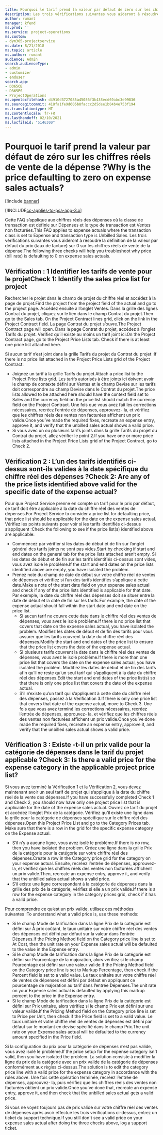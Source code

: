 ```yaml
---
title: Pourquoi le tarif prend la valeur par défaut de zéro sur les chiffres réels de vente de la dépense ?
description: Les trois vérifications suivantes vous aideront à résoudre la définition de la valeur par défaut du prix sur 0 sur les chiffres réels de vente de la dépense.
author: rumant
manager: kfend
ms.prod: ''
ms.service: project-operations
ms.custom:
- dyn365-projectservice
ms.date: 8/21/2018
ms.topic: article
ms.author: rumant
audience: Admin
search.audienceType:
- admin
- customizer
- enduser
search.app:
- D365CE
- D365PS
- ProjectOperations
ms.openlocfilehash: d4910d3727085a45036f3b438ecd69abc3e99836
ms.sourcegitcommit: 418fa1fe9d605b8faccc2d5dee1b04b4e753f194
ms.translationtype: HT
ms.contentlocale: fr-FR
ms.lasthandoff: 02/10/2021
ms.locfileid: "5146300"
---
```

# <a name="why-is-the-price-defaulting-to-zero-on-expense-sales-actuals"></a><span data-ttu-id="e0603-103">Pourquoi le tarif prend la valeur par défaut de zéro sur les chiffres réels de vente de la dépense ?</span><span class="sxs-lookup"><span data-stu-id="e0603-103">Why is the price defaulting to zero on expense sales actuals?</span></span>

[!include [banner](../includes/psa-now-project-operations.md)]

[!INCLUDE[cc-applies-to-psa-app-3.x](../includes/cc-applies-to-psa-app-3x.md)]

<span data-ttu-id="e0603-104">Cette FAQ s’applique aux chiffres réels des dépenses où la classe de transaction est définie sur Dépenses et le type de transaction est Ventes non facturées.</span><span class="sxs-lookup"><span data-stu-id="e0603-104">This FAQ applies to expense actuals where the transaction class is set to Expense and transaction type is Unbilled Sales.</span></span> <span data-ttu-id="e0603-105">Les trois vérifications suivantes vous aideront à résoudre la définition de la valeur par défaut du prix (taux de facture) sur 0 sur les chiffres réels de vente de la dépense.</span><span class="sxs-lookup"><span data-stu-id="e0603-105">The following three checks will help you troubleshoot why price (bill rate) is defaulting to 0 on expense sales actuals.</span></span>

## <a name="check-1-identify-the-sales-price-list-for-project"></a><span data-ttu-id="e0603-106">Vérification : 1 Identifier les tarifs de vente pour le projet</span><span class="sxs-lookup"><span data-stu-id="e0603-106">Check 1: Identify the sales price list for project</span></span>

<span data-ttu-id="e0603-107">Rechercher le projet dans le champ de projet du chiffre réel et accédez à la page de projet.</span><span class="sxs-lookup"><span data-stu-id="e0603-107">Find the project from the project field of the actual and go to the project page.</span></span> <span data-ttu-id="e0603-108">Accédez ensuite à l’onglet Ventes. Dans la grille des lignes Contrat du projet, cliquez sur le lien dans le champ Contrat du projet.</span><span class="sxs-lookup"><span data-stu-id="e0603-108">Then go to the Sales tab. On the Project Contract lines grid, click on the link in the Project Contract field.</span></span> <span data-ttu-id="e0603-109">La page Contrat du projet s’ouvre.</span><span class="sxs-lookup"><span data-stu-id="e0603-109">The Project Contract page will open.</span></span> <span data-ttu-id="e0603-110">Dans la page Contrat du projet, accédez à l’onglet Tarifs du projet. Vérifiez qu’il existe au moins un tarif joint ici.</span><span class="sxs-lookup"><span data-stu-id="e0603-110">On the Project Contract page, go to the Project Price Lists tab. Check if there is at least one price list attached here.</span></span>

<span data-ttu-id="e0603-111">Si aucun tarif n’est joint dans la grille Tarifs du projet du Contrat du projet :</span><span class="sxs-lookup"><span data-stu-id="e0603-111">If there is no price list attached in the Project Price Lists grid of the Project Contract:</span></span>

- <span data-ttu-id="e0603-112">Joignez un tarif à la grille Tarifs du projet.</span><span class="sxs-lookup"><span data-stu-id="e0603-112">Attach a price list to the Project Price lists grid.</span></span> <span data-ttu-id="e0603-113">Les tarifs autorisés à être joints ici doivent avoir le champ de contexte défini sur Ventes et le champ Devise sur les tarifs doit correspondre au champ Devise dans le Contrat du projet.</span><span class="sxs-lookup"><span data-stu-id="e0603-113">The price lists allowed to be attached here should have the context field set to Sales and the currency field on the price list should match the currency field on the Project Contract.</span></span> <span data-ttu-id="e0603-114">Une fois que vous avez fait les corrections nécessaires, recréez l’entrée de dépenses, approuvez- la, et vérifiez que les chiffres réels des ventes non facturées affichent un prix valide.</span><span class="sxs-lookup"><span data-stu-id="e0603-114">Once you’ve made the required fixes, recreate an expense entry, approve it, and verify that the unbilled sales actual shows a valid price.</span></span>
- <span data-ttu-id="e0603-115">Si vous avec un ou plusieurs tarifs joints dans la grille Tarifs du projet du Contrat du projet, allez vérifier le point 2.</span><span class="sxs-lookup"><span data-stu-id="e0603-115">If you have one or more price lists attached in the Project Price Lists grid of the Project Contract, go to Check 2.</span></span>

## <a name="check-2-are-any-of-the-price-lists-identified-above-valid-for-the-specific-date-of-the-expense-actual"></a><span data-ttu-id="e0603-116">Vérification 2 : L’un des tarifs identifiés ci-dessus sont-ils valides à la date spécifique du chiffre réel des dépenses ?</span><span class="sxs-lookup"><span data-stu-id="e0603-116">Check 2: Are any of the price lists identified above valid for the specific date of the expense actual?</span></span>

<span data-ttu-id="e0603-117">Pour que Project Service prenne en compte un tarif pour le prix par défaut, ce tarif doit être applicable à la date du chiffre réel des ventes de dépenses.</span><span class="sxs-lookup"><span data-stu-id="e0603-117">For Project Service to consider a price list for defaulting price, that price list should be applicable for the date on the expense sales actual.</span></span> <span data-ttu-id="e0603-118">Vérifiez les points suivants pour voir si les tarifs identifiés ci-dessus s’appliquent :</span><span class="sxs-lookup"><span data-stu-id="e0603-118">Check the following to see if the price list(s) identified above are applicable:</span></span>

- <span data-ttu-id="e0603-119">Commencez par vérifier si les dates de début et de fin sur l’onglet général des tarifs joints ne sont pas vides.</span><span class="sxs-lookup"><span data-stu-id="e0603-119">Start by checking if start and end dates on the general tab for the price lists attached aren’t empty.</span></span> <span data-ttu-id="e0603-120">Si les dates de début et de fin sur les tarifs identifiés ci-dessus sont vides, vous avez isolé le problème.</span><span class="sxs-lookup"><span data-stu-id="e0603-120">If the start and end dates on the price lists identified above are empty, you have isolated the problem.</span></span> 
- <span data-ttu-id="e0603-121">Prenez note du champ de date de début sur votre chiffre réel de ventes de dépenses et vérifiez si l’un des tarifs identifiés s’applique à cette date.</span><span class="sxs-lookup"><span data-stu-id="e0603-121">Make a note of the start date field on your expense sales actual and check if any of the price lists identified is applicable for that date.</span></span> <span data-ttu-id="e0603-122">Par exemple, la date du chiffre réel des dépenses doit se situer entre la date de début et la date de fin sur les tarifs.</span><span class="sxs-lookup"><span data-stu-id="e0603-122">For example, the date of the expense actual should fall within the start date and end date on the price list.</span></span> 
    - <span data-ttu-id="e0603-123">Si aucun tarif ne couvre cette date dans le chiffre réel des ventes de dépenses, vous avez le isolé problème.</span><span class="sxs-lookup"><span data-stu-id="e0603-123">If there is no price list that covers that date on the expense sales actual, you have isolated the problem.</span></span> <span data-ttu-id="e0603-124">Modifiez les dates de début et de fin des tarifs pour vous assurer que les tarifs couvrent la date du chiffre réel des dépenses.</span><span class="sxs-lookup"><span data-stu-id="e0603-124">Modify the start and end dates of the price list to ensure that the price list covers the date of the expense actual.</span></span> 
    - <span data-ttu-id="e0603-125">Si plusieurs tarifs couvrent la date dans le chiffre réel des ventes de dépenses, vous avez le isolé problème.</span><span class="sxs-lookup"><span data-stu-id="e0603-125">If there is more than one price list that covers the date on the expense sales actual, you have isolated the problem.</span></span> <span data-ttu-id="e0603-126">Modifiez les dates de début et de fin des tarifs afin qu’il ne reste qu’un seul tarif qui s’appliquent à la date du chiffre réel des dépenses.</span><span class="sxs-lookup"><span data-stu-id="e0603-126">Edit the start and end dates of the price list(s) so that there is only one price list that covers the date of the expense actual.</span></span> 
    - <span data-ttu-id="e0603-127">S’il n’existe qu’un tarif qui s’appliquent à cette date du chiffre réel des dépenses, passez à la Vérification 3.</span><span class="sxs-lookup"><span data-stu-id="e0603-127">If there is only one price list that covers that date of the expense actual, move to Check 3.</span></span>
<span data-ttu-id="e0603-128">Une fois que vous avez terminé les corrections nécessaires, recréez l’entrée de dépenses, approuvez- la, et vérifiez que les chiffres réels des ventes non facturées affichent un prix valide.</span><span class="sxs-lookup"><span data-stu-id="e0603-128">Once you’ve done made the required fixes, recreate an expense entry, approve it, and verify that the unbilled sales actual shows a valid price.</span></span>

## <a name="check-3-is-there-a-valid-price-for-the-expense-category-in-the-applicable-project-price-list"></a><span data-ttu-id="e0603-129">Vérification 3 : Existe -t-il un prix valide pour la catégorie de dépenses dans le tarif du projet applicable ?</span><span class="sxs-lookup"><span data-stu-id="e0603-129">Check 3: Is there a valid price for the expense category in the applicable project price list?</span></span> 

<span data-ttu-id="e0603-130">Si vous avez terminé la Vérification 1 et la Vérification 2, vous devez maintenant avoir un seul tarif de projet qui s’applique à la date du chiffre réel de la vente des dépenses.</span><span class="sxs-lookup"><span data-stu-id="e0603-130">If you have successfully completed Check 1 and Check 2, you should now have only one project price list that is applicable for the date of the expense sales actual.</span></span> <span data-ttu-id="e0603-131">Ouvrez ce tarif du projet et accédez l’onglet Prix de la catégorie. Vérifiez qu’il existe une ligne dans la grille pour la catégorie de dépenses spécifique sur le chiffre réel des dépenses.</span><span class="sxs-lookup"><span data-stu-id="e0603-131">Open this Project Price List and go to the Category Prices tab. Make sure that there is a row in the grid for the specific expense category on the Expense actual.</span></span>
 
- <span data-ttu-id="e0603-132">S’il n’y a aucune ligne, vous avez isolé le problème.</span><span class="sxs-lookup"><span data-stu-id="e0603-132">If there is no row, then you have isolated the problem.</span></span> <span data-ttu-id="e0603-133">Créez une ligne dans la grille Prix de la catégorie pour la catégorie sur votre chiffre réel des dépenses.</span><span class="sxs-lookup"><span data-stu-id="e0603-133">Create a row in the Category price grid for the category on your expense actual.</span></span> <span data-ttu-id="e0603-134">Ensuite, recréez l’entrée de dépenses, approuvez- la, et vérifiez que les chiffres réels des ventes non facturées affichent un prix valide.</span><span class="sxs-lookup"><span data-stu-id="e0603-134">Then, recreate an expense entry, approve it, and verify that the unbilled sales actual shows a valid price.</span></span> 
- <span data-ttu-id="e0603-135">S’il existe une ligne correspondant à la catégorie de dépenses dans la grille des prix de la catégorie, vérifiez si elle a un prix valide.</span><span class="sxs-lookup"><span data-stu-id="e0603-135">If there is a row for the expense category in the category prices grid, check if it has a valid price.</span></span>

<span data-ttu-id="e0603-136">Pour comprendre ce qu’est un prix valide, utilisez ces méthodes suivantes :</span><span class="sxs-lookup"><span data-stu-id="e0603-136">To understand what a valid price is, use these methods:</span></span>

- <span data-ttu-id="e0603-137">Si le champ Mode de tarification dans la ligne Prix de la catégorie est défini sur À prix coûtant, le taux unitaire sur votre chiffre réel des ventes des dépenses est défini par défaut sur la valeur dans l’entrée Dépenses.</span><span class="sxs-lookup"><span data-stu-id="e0603-137">If the Pricing Method field on the Category price line is set to At Cost, then the unit rate on your Expense sales actual will be defaulted to the value in the Expense entry.</span></span>
- <span data-ttu-id="e0603-138">Si le champ Mode de tarification dans la ligne Prix de la catégorie est défini sur Pourcentage de la majoration, alors vérifiez si le champ Pourcentage est défini sur une valeur valide.</span><span class="sxs-lookup"><span data-stu-id="e0603-138">If the Pricing Method field on the Category price line is set to Markup Percentage, then check if the Percent field is set to a valid value.</span></span> <span data-ttu-id="e0603-139">Le taux unitaire sur votre chiffre réel de ventes de dépenses est défini par défaut en appliquant ce pourcentage de majoration au tarif dans l’entrée Dépenses.</span><span class="sxs-lookup"><span data-stu-id="e0603-139">The unit rate on your Expense sales actual is defaulted by applying this markup percent to the price in the Expense entry.</span></span>
- <span data-ttu-id="e0603-140">Si le champ Mode de tarification dans la ligne Prix de la catégorie est défini sur Prix unitaire, alors vérifiez si le champ Prix est défini sur une valeur valide.</span><span class="sxs-lookup"><span data-stu-id="e0603-140">If the Pricing Method field on the Category price line is set to Price per Unit, then check if the Price field is set to a valid value.</span></span> <span data-ttu-id="e0603-141">Le taux unitaire et votre chiffre réel de ventes de dépenses est défini par défaut sur le montant en devise spécifié dans le champ Prix.</span><span class="sxs-lookup"><span data-stu-id="e0603-141">The unit rate on your Expense sales actual will be defaulted to the currency amount specified in the Price field.</span></span>

<span data-ttu-id="e0603-142">Si la configuration du prix pour la catégorie de dépenses n’est pas valide, vous avez isolé le problème.</span><span class="sxs-lookup"><span data-stu-id="e0603-142">If the price setup for the expense category isn't valid, then you have isolated the problem.</span></span> <span data-ttu-id="e0603-143">La solution consiste à modifier la ligne du prix de la catégorie avec un prix valide de la catégorie de dépenses conformément aux règles ci-dessus.</span><span class="sxs-lookup"><span data-stu-id="e0603-143">The solution is to edit the category price line with a valid price for the expense category in accordance with the rules above.</span></span> <span data-ttu-id="e0603-144">Une fois cette opération terminée, recréez l’entrée de dépenses, approuvez- la, puis vérifiez que les chiffres réels des ventes non facturées obtient un prix valide.</span><span class="sxs-lookup"><span data-stu-id="e0603-144">Once you’ve done that, recreate an expense entry, approve it, and then check that the unbilled sales actual gets a valid price.</span></span>

<span data-ttu-id="e0603-145">Si vous ne voyez toujours pas de prix valide sur votre chiffre réel des ventes de dépenses après avoir effectué les trois vérifications ci-dessus, entrez un ticket du support technique.</span><span class="sxs-lookup"><span data-stu-id="e0603-145">If you still don't see a valid price on your expense sales actual after doing the three checks above, log a support ticket.</span></span>


